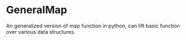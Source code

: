 # GeneralMap
An generalized version of map function in python, can lift basic function over various data structures.
